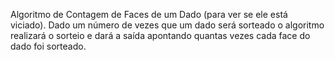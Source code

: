 Algoritmo de Contagem de Faces de um Dado (para ver se ele está viciado).
Dado um número de vezes que um dado será sorteado
o algoritmo realizará o sorteio e dará a saída apontando quantas vezes cada face do dado foi sorteado.
